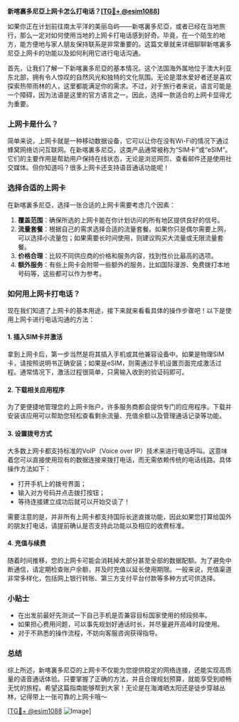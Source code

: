 **新喀裏多尼亞上网卡怎么打电话？[[TG💪+ @esim1088](https://t.me/s/esim1088)]**

如果你正在计划前往南太平洋的美丽岛屿——新喀裏多尼亞，或者已经在当地旅行，那么一定对如何使用当地的上网卡打电话感到好奇。毕竟，在一个陌生的地方，能方便地与家人朋友保持联系是非常重要的。这篇文章就来详细聊聊新喀裏多尼亞上网卡的功能以及如何利用它进行电话沟通。

首先，让我们了解一下新喀裏多尼亞的基本情况。这个法国海外属地位于澳大利亚东北部，拥有令人惊叹的自然风光和独特的文化氛围。无论是潜水爱好者还是喜欢探索热带雨林的人，这里都能满足你的需求。不过，对于旅行者来说，语言可能是一个障碍，因为法语是这里的官方语言之一。因此，选择一款适合的上网卡显得尤为重要。

### 上网卡是什么？

简单来说，上网卡就是一种移动数据设备，它可以让你在没有Wi-Fi的情况下通过蜂窝网络访问互联网。在新喀裏多尼亞，这类产品通常被称为“SIM卡”或“eSIM”。它们的主要作用是帮助用户保持在线状态，无论是浏览网页、查看邮件还是使用社交媒体。但你知道吗？很多上网卡还支持语音通话功能呢！

### 选择合适的上网卡

在新喀裏多尼亞，选择一张合适的上网卡需要考虑几个因素：

1. **覆盖范围**：确保所选的上网卡能在你计划访问的所有地区提供良好的信号。
2. **流量套餐**：根据自己的需求选择合适的流量套餐。如果你只是偶尔需要上网，可以选择小流量包；如果需要长时间使用，则建议购买大流量或无限流量套餐。
3. **价格合理**：比较不同供应商的价格和服务内容，找到性价比最高的选项。
4. **额外服务**：有些上网卡会附带一些额外的服务，比如国际漫游、免费拨打本地号码等，这些都可以作为参考。

### 如何用上网卡打电话？

现在我们知道了上网卡的基本用途，接下来就来看看具体的操作步骤吧！以下是使用上网卡进行电话沟通的方法：

#### 1. 插入SIM卡并激活

拿到上网卡后，第一步当然是将其插入手机或其他兼容设备中。如果是物理SIM卡，请按照说明书正确安装；如果是eSIM，则需通过手机设置页面完成激活过程。通常情况下，激活过程很简单，只需输入收到的验证码即可。

#### 2. 下载相关应用程序

为了更便捷地管理您的上网卡账户，许多服务商都会提供专门的应用程序。下载并安装该应用可以帮助您轻松查看剩余流量、充值余额以及管理通话记录等功能。

#### 3. 设置拨号方式

大多数上网卡都支持标准的VoIP（Voice over IP）技术来进行电话呼叫。这意味着您可以直接使用现有的数据连接来拨打电话，而无需依赖传统的电话线路。具体操作方法如下：
   - 打开手机上的拨号界面；
   - 输入对方号码并点击拨打按钮；
   - 等待连接建立成功后就可以开始交谈了！

需要注意的是，并非所有上网卡都支持国际长途直拨功能，因此如果您打算给国外的朋友打电话，请提前确认是否支持此功能以及相应的收费标准。

#### 4. 充值与续费

随着时间推移，您的上网卡可能会消耗掉大部分甚至全部的数据配额。为了避免中断通信，请定期检查账户余额，并及时充值以延长使用期限。一般来说，充值渠道非常多样化，包括网上银行转账、第三方支付平台付款等多种方式可供选择。

### 小贴士

- 在出发前最好先测试一下自己手机是否兼容目标国家使用的频段频率。
- 如果担心费用问题，可以事先规划好通话时长，并尽量避开高峰时段使用。
- 对于不熟悉的操作流程，不妨向客服咨询获得指导。

### 总结

综上所述，新喀裏多尼亞的上网卡不仅能为您提供稳定的网络连接，还能实现高质量的语音通话体验。只要掌握了正确的方法，并且合理规划预算，就能享受到顺畅无忧的旅程。希望这篇指南能够帮到大家！无论是在海滩晒太阳还是徒步穿越丛林，记得带上一张可靠的上网卡哦～

[[TG💪+ @esim1088](https://t.me/s/esim1088) ![Image](https://i.postimg.cc/4NQfJmqS/Snipaste-2025-05-13-00-14-12.png)]